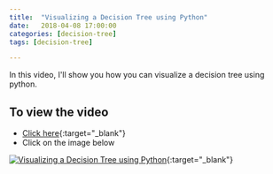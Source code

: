 ```yaml
---
title:  "Visualizing a Decision Tree using Python"
date:   2018-04-08 17:00:00
categories: [decision-tree]
tags: [decision-tree]

---
```


In this video, I'll show you how you can visualize a decision tree using python.


## To view the video
* [Click here](https://youtu.be/0V4c4pOP9BM){:target="_blank"}
* Click on the image below

[![Visualizing a Decision Tree using Python](http://img.youtube.com/vi/0V4c4pOP9BM/0.jpg)](http://www.youtube.com/watch?v=0V4c4pOP9BM){:target="_blank"}
